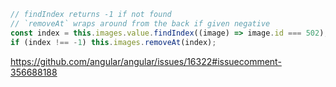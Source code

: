 ```typescript
// findIndex returns -1 if not found
// `removeAt` wraps around from the back if given negative
const index = this.images.value.findIndex((image) => image.id === 502);
if (index !== -1) this.images.removeAt(index);
```

https://github.com/angular/angular/issues/16322#issuecomment-356688188
